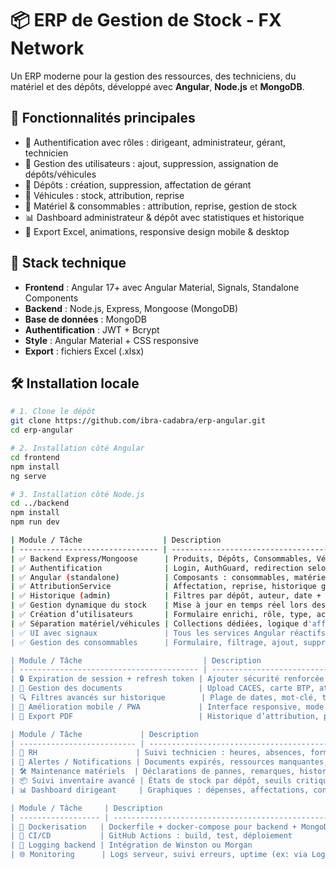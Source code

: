 # 📦 ERP de Gestion de Stock - FX Network

Un ERP moderne pour la gestion des ressources, des techniciens, du matériel et des dépôts, développé avec **Angular**, **Node.js** et **MongoDB**.

## 🚀 Fonctionnalités principales

- 🔐 Authentification avec rôles : dirigeant, administrateur, gérant, technicien
- 👷 Gestion des utilisateurs : ajout, suppression, assignation de dépôts/véhicules
- 🏢 Dépôts : création, suppression, affectation de gérant
- 🚗 Véhicules : stock, attribution, reprise
- 🧰 Matériel & consommables : attribution, reprise, gestion de stock
- 📊 Dashboard administrateur & dépôt avec statistiques et historique
- 📁 Export Excel, animations, responsive design mobile & desktop

## 🧪 Stack technique

- **Frontend** : Angular 17+ avec Angular Material, Signals, Standalone Components
- **Backend** : Node.js, Express, Mongoose (MongoDB)
- **Base de données** : MongoDB
- **Authentification** : JWT + Bcrypt
- **Style** : Angular Material + CSS responsive
- **Export** : fichiers Excel (.xlsx)

## 🛠️ Installation locale

```bash
# 1. Clone le dépôt
git clone https://github.com/ibra-cadabra/erp-angular.git
cd erp-angular

# 2. Installation côté Angular
cd frontend
npm install
ng serve

# 3. Installation côté Node.js
cd ../backend
npm install
npm run dev

| Module / Tâche                  | Description                                                           |
| ------------------------------- | --------------------------------------------------------------------- |
| ✅ Backend Express/Mongoose      | Produits, Dépôts, Consommables, Véhicules, Attributions, Utilisateurs |
| ✅ Authentification              | Login, AuthGuard, redirection selon rôle, création d’identifiants     |
| ✅ Angular (standalone)          | Composants : consommables, matériels, véhicules, utilisateurs         |
| ✅ AttributionService            | Affectation, reprise, historique global, signaux, filtrage dynamique  |
| ✅ Historique (admin)            | Filtres par dépôt, auteur, date + export CSV, pagination              |
| ✅ Gestion dynamique du stock    | Mise à jour en temps réel lors des attributions/reprises              |
| ✅ Création d’utilisateurs       | Formulaire enrichi, rôle, type, accès à l’app                         |
| ✅ Séparation matériel/véhicules | Collections dédiées, logique d'affectation spécifique                 |
| ✅ UI avec signaux               | Tous les services Angular réactifs avec signaux                       |
| ✅ Gestion des consommables      | Formulaire, filtrage, ajout, suppression, modification                |

| Module / Tâche                           | Description                                                               |
| ---------------------------------------- | ------------------------------------------------------------------------- |
| 🔒 Expiration de session + refresh token | Ajouter sécurité renforcée, déconnexion automatique                       |
| 📁 Gestion des documents                 | Upload CACES, carte BTP, attestations, CV, etc. (avec dates d’expiration) |
| 🔍 Filtres avancés sur historique        | Plage de dates, mot-clé, type ressource                                   |
| 📲 Amélioration mobile / PWA             | Interface responsive, mode hors-ligne pour techniciens                    |
| 🧾 Export PDF                            | Historique d’attribution, profil technicien, état du stock                |

| Module / Tâche             | Description                                                  |
| -------------------------- | ------------------------------------------------------------ |
| 🧩 RH                      | Suivi technicien : heures, absences, formations              |
| 🔔 Alertes / Notifications | Documents expirés, ressources manquantes, seuils de stock    |
| 🛠️ Maintenance matériels  | Déclarations de pannes, remarques, historique de réparations |
| 📦 Suivi inventaire avancé | États de stock par dépôt, seuils critiques, prévision        |
| 📊 Dashboard dirigeant     | Graphiques : dépenses, affectations, consommations           |

| Module / Tâche     | Description                                                       |
| ------------------ | ----------------------------------------------------------------- |
| 🐳 Dockerisation   | Dockerfile + docker-compose pour backend + MongoDB                |
| 🚀 CI/CD           | GitHub Actions : build, test, déploiement                         |
| 🧾 Logging backend | Intégration de Winston ou Morgan                                  |
| 🌐 Monitoring      | Logs serveur, suivi erreurs, uptime (ex: via LogRocket ou Sentry) |
